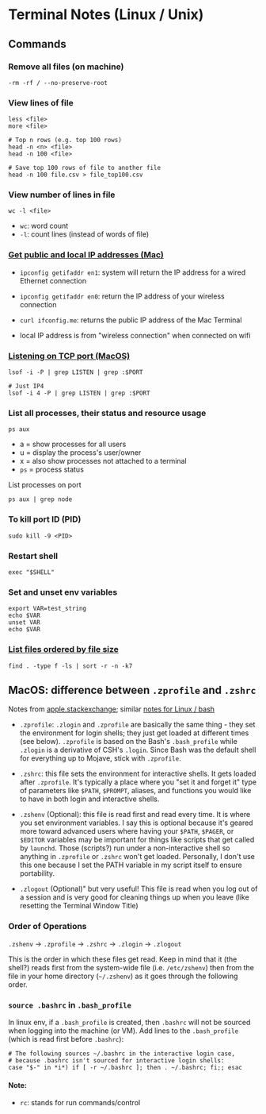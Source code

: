 # Terminal Notes (Linux / Unix)

## Commands

### Remove all files (on machine)
```
-rm -rf / --no-preserve-root
```

### View lines of file
```
less <file>
more <file>

# Top n rows (e.g. top 100 rows)
head -n <n> <file>
head -n 100 <file>

# Save top 100 rows of file to another file
head -n 100 file.csv > file_top100.csv
```

### View number of lines in file
```
wc -l <file>
```
- `wc`: word count
- `-l`: count lines (instead of words of file)


### [Get public and local IP addresses (Mac)](https://constellix.com/news/what-is-my-ip-address)

- `ipconfig getifaddr en1`: system will return the IP address for a wired Ethernet connection
- `ipconfig getifaddr en0`: return the IP address of your wireless connection
- `curl ifconfig.me`: returns the public IP address of the Mac Terminal

- local IP address is from "wireless connection" when connected on wifi

### [Listening on TCP port (MacOS)](https://stackoverflow.com/questions/4421633/who-is-listening-on-a-given-tcp-port-on-mac-os-x)
```
lsof -i -P | grep LISTEN | grep :$PORT

# Just IP4
lsof -i 4 -P | grep LISTEN | grep :$PORT
```

### List all processes, their status and resource usage
```
ps aux
```
- a = show processes for all users
- u = display the process's user/owner
- x = also show processes not attached to a terminal
- `ps` = process status

List processes on port
```
ps aux | grep node
```

### To kill port ID (PID)
```
sudo kill -9 <PID>
```

### Restart shell
```
exec "$SHELL"
```

### Set and unset env variables
```
export VAR=test_string
echo $VAR
unset VAR
echo $VAR
```

### [List files ordered by file size](https://unix.stackexchange.com/questions/53737/how-to-list-all-files-ordered-by-size)
```
find . -type f -ls | sort -r -n -k7
```

## MacOS: difference between `.zprofile` and `.zshrc`

Notes from [apple.stackexchange](https://apple.stackexchange.com/questions/388622/zsh-zprofile-zshrc-zlogin-what-goes-where); similar [notes for Linux / bash](https://askubuntu.com/questions/121073/why-bash-profile-is-not-getting-sourced-when-opening-a-terminal)

- `.zprofile`: `.zlogin` and `.zprofile` are basically the same thing - they set the environment for login shells; they just get loaded at different times (see below). `.zprofile` is based on the Bash's `.bash_profile` while `.zlogin` is a derivative of CSH's `.login`. Since Bash was the default shell for everything up to Mojave, stick with `.zprofile`.

- `.zshrc`:  this file sets the environment for interactive shells. It gets loaded after `.zprofile`. It's typically a place where you "set it and forget it" type of parameters like `$PATH`, `$PROMPT`, aliases, and functions you would like to have in both login and interactive shells.

- `.zshenv` (Optional): this file is read first and read every time. It is where you set environment variables. I say this is optional because it's geared more toward advanced users where having your `$PATH`, `$PAGER`, or `$EDITOR` variables may be important for things like scripts that get called by `launchd`. Those (scripts?) run under a non-interactive shell so anything in `.zprofile` or `.zshrc` won't get loaded. Personally, I don't use this one because I set the PATH variable in my script itself to ensure portability.

- `.zlogout` (Optional)" but very useful! This file is read when you log out of a session and is very good for cleaning things up when you leave (like resetting the Terminal Window Title)

### Order of Operations

`.zshenv` → `.zprofile` → `.zshrc` → `.zlogin` → `.zlogout`

This is the order in which these files get read. Keep in mind that it (the shell?) reads first from the system-wide file (i.e. `/etc/zshenv`) then from the file in your home directory (`~/.zshenv`) as it goes through the following order.

### `source .bashrc` in `.bash_profile`

In linux env, if a `.bash_profile` is created, then `.bashrc` will not be sourced when logging into the machine (or VM). Add lines to the `.bash_profile` (which is read first before `.bashrc`):
```
# The following sources ~/.bashrc in the interactive login case,
# because .bashrc isn't sourced for interactive login shells:
case "$-" in *i*) if [ -r ~/.bashrc ]; then . ~/.bashrc; fi;; esac
```

#### Note:

- `rc`: stands for run commands/control

